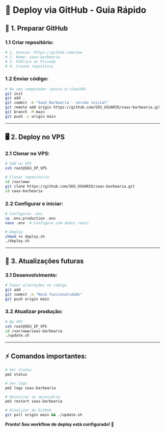 # 🚀 Deploy via GitHub - Guia Rápido

## 📂 **1. Preparar GitHub**

### **1.1 Criar repositório:**
```bash
# 1. Acesse: https://github.com/new
# 2. Nome: saas-barbearia
# 3. Público ou Privado
# 4. Create repository
```

### **1.2 Enviar código:**
```bash
# No seu computador (pasta e:\SaasV0)
git init
git add .
git commit -m "SaaS Barbearia - versão inicial"
git remote add origin https://github.com/SEU_USUARIO/saas-barbearia.git
git branch -M main
git push -u origin main
```

---

## 🖥️ **2. Deploy no VPS**

### **2.1 Clonar no VPS:**
```bash
# SSH no VPS
ssh root@SEU_IP_VPS

# Clonar repositório
cd /var/www
git clone https://github.com/SEU_USUARIO/saas-barbearia.git
cd saas-barbearia
```

### **2.2 Configurar e iniciar:**
```bash
# Configurar .env
cp .env.production .env
nano .env  # Configure com dados reais

# Deploy
chmod +x deploy.sh
./deploy.sh
```

---

## 🔄 **3. Atualizações futuras**

### **3.1 Desenvolvimento:**
```bash
# Fazer alterações no código
git add .
git commit -m "Nova funcionalidade"
git push origin main
```

### **3.2 Atualizar produção:**
```bash
# No VPS
ssh root@SEU_IP_VPS
cd /var/www/saas-barbearia
./update.sh
```

---

## ⚡ **Comandos importantes:**

```bash
# Ver status
pm2 status

# Ver logs
pm2 logs saas-barbearia

# Reiniciar se necessário
pm2 restart saas-barbearia

# Atualizar do GitHub
git pull origin main && ./update.sh
```

**Pronto! Seu workflow de deploy está configurado! 🚀**
